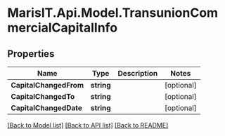 
# MarisIT.Api.Model.TransunionCommercialCapitalInfo

## Properties

Name | Type | Description | Notes
------------ | ------------- | ------------- | -------------
**CapitalChangedFrom** | **string** |  | [optional] 
**CapitalChangedTo** | **string** |  | [optional] 
**CapitalChangedDate** | **string** |  | [optional] 

[[Back to Model list]](../README.md#documentation-for-models)
[[Back to API list]](../README.md#documentation-for-api-endpoints)
[[Back to README]](../README.md)

